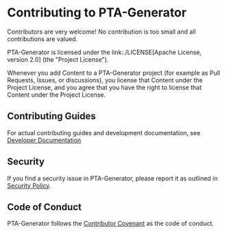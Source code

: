 # Contributing to PTA-Generator

Contributors are very welcome! No contribution is too small and all contributions are valued.

PTA-Generator is licensed under the link:./LICENSE[Apache License, version 2.0] (the "Project License").

Whenever you add Content to a PTA-Generator project (for example as Pull Requests,
Issues, or discussions), you license that Content under the Project License,
and you agree that you have the right to license that Content under the Project License.


## Contributing Guides

For actual contributing guides and development documentation, see
[Developer Documentation](./docs/readme.adoc)


## Security

If you find a security issue in PTA-Generator, please report it as outlined in
[Security Policy](./SECURITY.md).


## Code of Conduct

PTA-Generator follows the [Contributor Covenant](./CODE_OF_CONDUCT.md)
as the code of conduct.

